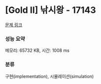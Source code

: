 # [Gold II] 낚시왕 - 17143 

[문제 링크](https://www.acmicpc.net/problem/17143) 

### 성능 요약

메모리: 65732 KB, 시간: 1008 ms

### 분류

구현(implementation), 시뮬레이션(simulation)

